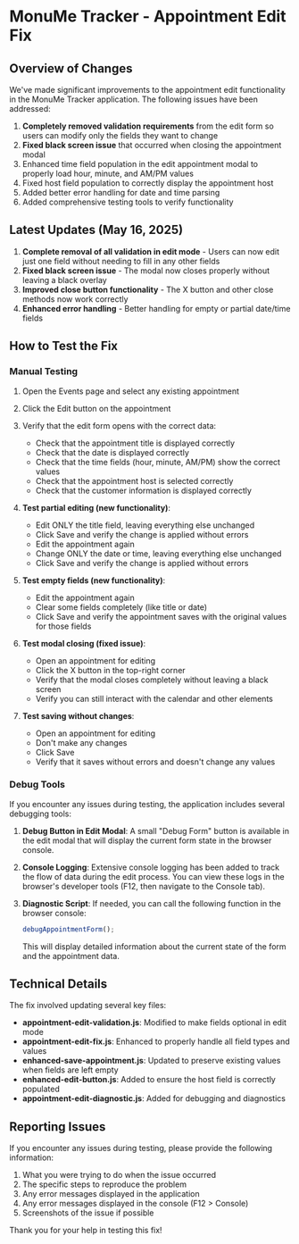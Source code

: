 # MonuMe Tracker - Appointment Edit Fix

## Overview of Changes

We've made significant improvements to the appointment edit functionality in the MonuMe Tracker application. The following issues have been addressed:

1. **Completely removed validation requirements** from the edit form so users can modify only the fields they want to change
2. **Fixed black screen issue** that occurred when closing the appointment modal
3. Enhanced time field population in the edit appointment modal to properly load hour, minute, and AM/PM values
4. Fixed host field population to correctly display the appointment host
5. Added better error handling for date and time parsing
6. Added comprehensive testing tools to verify functionality

## Latest Updates (May 16, 2025)

1. **Complete removal of all validation in edit mode** - Users can now edit just one field without needing to fill in any other fields
2. **Fixed black screen issue** - The modal now closes properly without leaving a black overlay
3. **Improved close button functionality** - The X button and other close methods now work correctly
4. **Enhanced error handling** - Better handling for empty or partial date/time fields

## How to Test the Fix

### Manual Testing

1. Open the Events page and select any existing appointment
2. Click the Edit button on the appointment
3. Verify that the edit form opens with the correct data:
   - Check that the appointment title is displayed correctly
   - Check that the date is displayed correctly
   - Check that the time fields (hour, minute, AM/PM) show the correct values
   - Check that the appointment host is selected correctly
   - Check that the customer information is displayed correctly

4. **Test partial editing (new functionality)**:
   - Edit ONLY the title field, leaving everything else unchanged
   - Click Save and verify the change is applied without errors
   - Edit the appointment again
   - Change ONLY the date or time, leaving everything else unchanged
   - Click Save and verify the change is applied without errors

5. **Test empty fields (new functionality)**:
   - Edit the appointment again
   - Clear some fields completely (like title or date)
   - Click Save and verify the appointment saves with the original values for those fields

6. **Test modal closing (fixed issue)**:
   - Open an appointment for editing
   - Click the X button in the top-right corner
   - Verify that the modal closes completely without leaving a black screen
   - Verify you can still interact with the calendar and other elements

7. **Test saving without changes**:
   - Open an appointment for editing
   - Don't make any changes
   - Click Save
   - Verify that it saves without errors and doesn't change any values

### Debug Tools

If you encounter any issues during testing, the application includes several debugging tools:

1. **Debug Button in Edit Modal**: A small "Debug Form" button is available in the edit modal that will display the current form state in the browser console.

2. **Console Logging**: Extensive console logging has been added to track the flow of data during the edit process. You can view these logs in the browser's developer tools (F12, then navigate to the Console tab).

3. **Diagnostic Script**: If needed, you can call the following function in the browser console:
   ```javascript
   debugAppointmentForm();
   ```
   This will display detailed information about the current state of the form and the appointment data.

## Technical Details

The fix involved updating several key files:

- **appointment-edit-validation.js**: Modified to make fields optional in edit mode
- **appointment-edit-fix.js**: Enhanced to properly handle all field types and values
- **enhanced-save-appointment.js**: Updated to preserve existing values when fields are left empty
- **enhanced-edit-button.js**: Added to ensure the host field is correctly populated
- **appointment-edit-diagnostic.js**: Added for debugging and diagnostics

## Reporting Issues

If you encounter any issues during testing, please provide the following information:

1. What you were trying to do when the issue occurred
2. The specific steps to reproduce the problem
3. Any error messages displayed in the application
4. Any error messages displayed in the console (F12 > Console)
5. Screenshots of the issue if possible

Thank you for your help in testing this fix!
